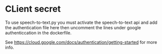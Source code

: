 # CLient secret

To use speech-to-text.py you must activate the speech-to-text api and add the authentication file here
then uncomment the lines under google authenticcation in the dockerfile.

See https://cloud.google.com/docs/authentication/getting-started for more info.